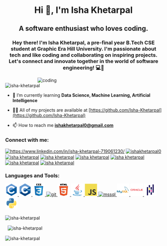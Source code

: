 <h1 align="center">Hi 👋, I'm Isha Khetarpal</h1>
<h2 align="center">A software enthusiast who loves coding.</h2>
<h3 align="center">Hey there! I'm Isha Khetarpal, a pre-final year B.Tech CSE student at Graphic Era Hill University. I'm passionate about tech and like coding and collaborating on inspiring projects. Let's connect and innovate together in the world of software engineering! 💻🚀</h3>

<img align="right" alt="coding" width="400" src="https://camo.githubusercontent.com/691cdc5f9c4dc0e88650b97d480af9237d9422963bd1184f95e00087d3aa8bbd/68747470733a2f2f692e696d6775722e636f6d2f72486c456444712e676966">

<p align="left"> <img src="https://komarev.com/ghpvc/?username=isha-khetarpal&label=Profile%20views&color=0e75b6&style=flat" alt="isha-khetarpal" /> </p>

- 🌱 I’m currently learning **Data Science, Machine Learning, Artificial Intelligence**

- 👨‍💻 All of my projects are available at [https://github.com/Isha-Khetarpal](https://github.com/Isha-Khetarpal)

- 📫 How to reach me **ishakhetarpal0@gmail.com**

<h3 align="left">Connect with me:</h3>
<p align="left">
<a href="https://linkedin.com/in/https://www.linkedin.com/in/isha-khetarpal-719061230/" target="blank"><img align="center" src="https://raw.githubusercontent.com/rahuldkjain/github-profile-readme-generator/master/src/images/icons/Social/linked-in-alt.svg" alt="https://www.linkedin.com/in/isha-khetarpal-719061230/" height="30" width="40" /></a>
<a href="https://codesandbox.com/ishakhetarpal0" target="blank"><img align="center" src="https://raw.githubusercontent.com/rahuldkjain/github-profile-readme-generator/master/src/images/icons/Social/codesandbox.svg" alt="ishakhetarpal0" height="30" width="40" /></a>
<a href="https://kaggle.com/isha khetarpal" target="blank"><img align="center" src="https://raw.githubusercontent.com/rahuldkjain/github-profile-readme-generator/master/src/images/icons/Social/kaggle.svg" alt="isha khetarpal" height="30" width="40" /></a>
<a href="https://www.codechef.com/users/isha khetarpal" target="blank"><img align="center" src="https://cdn.jsdelivr.net/npm/simple-icons@3.1.0/icons/codechef.svg" alt="isha khetarpal" height="30" width="40" /></a>
<a href="https://www.hackerrank.com/isha khetarpal" target="blank"><img align="center" src="https://raw.githubusercontent.com/rahuldkjain/github-profile-readme-generator/master/src/images/icons/Social/hackerrank.svg" alt="isha khetarpal" height="30" width="40" /></a>
<a href="https://codeforces.com/profile/isha khetarpal" target="blank"><img align="center" src="https://raw.githubusercontent.com/rahuldkjain/github-profile-readme-generator/master/src/images/icons/Social/codeforces.svg" alt="isha khetarpal" height="30" width="40" /></a>
<a href="https://www.hackerearth.com/isha khetarpal" target="blank"><img align="center" src="https://raw.githubusercontent.com/rahuldkjain/github-profile-readme-generator/master/src/images/icons/Social/hackerearth.svg" alt="isha khetarpal" height="30" width="40" /></a>
<a href="https://auth.geeksforgeeks.org/user/isha khetarpal" target="blank"><img align="center" src="https://raw.githubusercontent.com/rahuldkjain/github-profile-readme-generator/master/src/images/icons/Social/geeks-for-geeks.svg" alt="isha khetarpal" height="30" width="40" /></a>
</p>

<h3 align="left">Languages and Tools:</h3>
<p align="left"> <a href="https://www.cprogramming.com/" target="_blank" rel="noreferrer"> <img src="https://raw.githubusercontent.com/devicons/devicon/master/icons/c/c-original.svg" alt="c" width="40" height="40"/> </a> <a href="https://www.w3schools.com/cpp/" target="_blank" rel="noreferrer"> <img src="https://raw.githubusercontent.com/devicons/devicon/master/icons/cplusplus/cplusplus-original.svg" alt="cplusplus" width="40" height="40"/> </a> <a href="https://www.w3schools.com/css/" target="_blank" rel="noreferrer"> <img src="https://raw.githubusercontent.com/devicons/devicon/master/icons/css3/css3-original-wordmark.svg" alt="css3" width="40" height="40"/> </a> <a href="https://git-scm.com/" target="_blank" rel="noreferrer"> <img src="https://www.vectorlogo.zone/logos/git-scm/git-scm-icon.svg" alt="git" width="40" height="40"/> </a> <a href="https://www.w3.org/html/" target="_blank" rel="noreferrer"> <img src="https://raw.githubusercontent.com/devicons/devicon/master/icons/html5/html5-original-wordmark.svg" alt="html5" width="40" height="40"/> </a> <a href="https://www.java.com" target="_blank" rel="noreferrer"> <img src="https://raw.githubusercontent.com/devicons/devicon/master/icons/java/java-original.svg" alt="java" width="40" height="40"/> </a> <a href="https://developer.mozilla.org/en-US/docs/Web/JavaScript" target="_blank" rel="noreferrer"> <img src="https://raw.githubusercontent.com/devicons/devicon/master/icons/javascript/javascript-original.svg" alt="javascript" width="40" height="40"/> </a> <a href="https://www.microsoft.com/en-us/sql-server" target="_blank" rel="noreferrer"> <img src="https://www.svgrepo.com/show/303229/microsoft-sql-server-logo.svg" alt="mssql" width="40" height="40"/> </a> <a href="https://www.mysql.com/" target="_blank" rel="noreferrer"> <img src="https://raw.githubusercontent.com/devicons/devicon/master/icons/mysql/mysql-original-wordmark.svg" alt="mysql" width="40" height="40"/> </a> <a href="https://www.oracle.com/" target="_blank" rel="noreferrer"> <img src="https://raw.githubusercontent.com/devicons/devicon/master/icons/oracle/oracle-original.svg" alt="oracle" width="40" height="40"/> </a> <a href="https://pandas.pydata.org/" target="_blank" rel="noreferrer"> <img src="https://raw.githubusercontent.com/devicons/devicon/2ae2a900d2f041da66e950e4d48052658d850630/icons/pandas/pandas-original.svg" alt="pandas" width="40" height="40"/> </a> <a href="https://www.python.org" target="_blank" rel="noreferrer"> <img src="https://raw.githubusercontent.com/devicons/devicon/master/icons/python/python-original.svg" alt="python" width="40" height="40"/> </a> </p>

<p><img align="center" src="https://github-readme-stats.vercel.app/api/top-langs?username=isha-khetarpal&show_icons=true&locale=en&layout=compact" alt="isha-khetarpal" /></p>
<p> &nbsp; <img align="center" src="https://github-readme-stats.vercel.app/api?username=isha-khetarpal&show_icons=true&local=en" alt="isha-khetarpal"/></p>
<p><img align="center" src="https://github-readme-streak-stats.herokuapp.com/?user=isha-khetarpal&" alt="isha-khetarpal" /></p>
